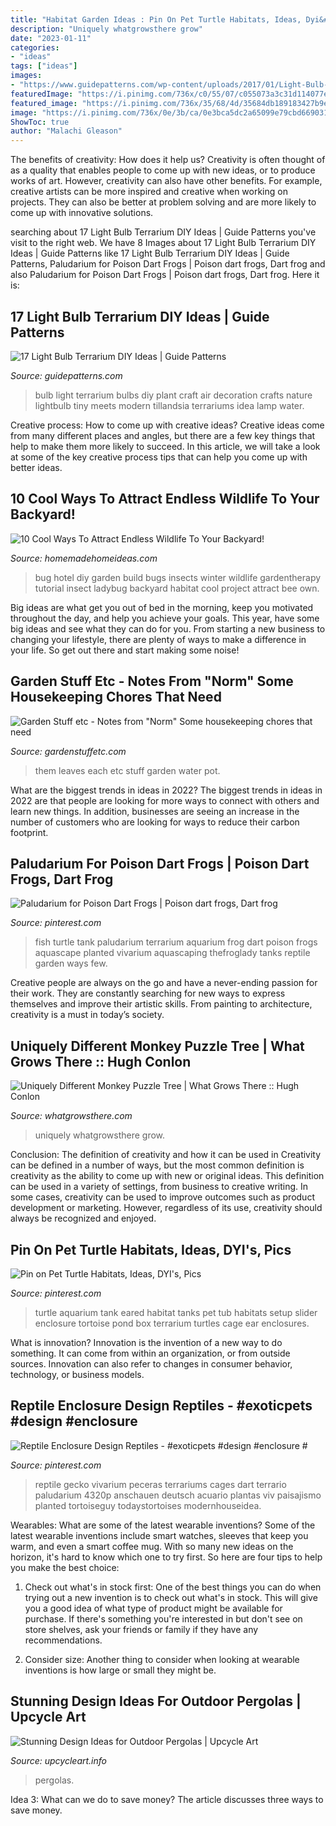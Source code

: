 ```yaml
---
title: "Habitat Garden Ideas : Pin On Pet Turtle Habitats, Ideas, Dyi&#039;s, Pics"
description: "Uniquely whatgrowsthere grow"
date: "2023-01-11"
categories:
- "ideas"
tags: ["ideas"]
images:
- "https://www.guidepatterns.com/wp-content/uploads/2017/01/Light-Bulb-Air-Plant-Terrarium.jpg"
featuredImage: "https://i.pinimg.com/736x/c0/55/07/c055073a3c31d114077ebe10d4fd7350.jpg"
featured_image: "https://i.pinimg.com/736x/35/68/4d/35684db189183427b9ec99b4cbfa59b9.jpg"
image: "https://i.pinimg.com/736x/0e/3b/ca/0e3bca5dc2a65099e79cbd6690313b6c--turtle-habitat-turtle-tanks.jpg"
ShowToc: true
author: "Malachi Gleason"
---
```



The benefits of creativity: How does it help us?
Creativity is often thought of as a quality that enables people to come up with new ideas, or to produce works of art. However, creativity can also have other benefits. For example, creative artists can be more inspired and creative when working on projects. They can also be better at problem solving and are more likely to come up with innovative solutions.

	

		
searching about 17 Light Bulb Terrarium DIY Ideas | Guide Patterns you've visit to the right web. We have 8 Images about 17 Light Bulb Terrarium DIY Ideas | Guide Patterns like 17 Light Bulb Terrarium DIY Ideas | Guide Patterns, Paludarium for Poison Dart Frogs | Poison dart frogs, Dart frog and also Paludarium for Poison Dart Frogs | Poison dart frogs, Dart frog. Here it is:
		
    
## 17 Light Bulb Terrarium DIY Ideas | Guide Patterns

<img loading=lazy src="https://www.guidepatterns.com/wp-content/uploads/2017/01/Light-Bulb-Air-Plant-Terrarium.jpg" onerror="this.onerror=null;this.src='https://tse2.mm.bing.net/th?id=OIP.4DoQGfzkLqwU6UoF1fUIEQHaLH&amp;pid=15.1';" alt="17 Light Bulb Terrarium DIY Ideas | Guide Patterns">

_Source: guidepatterns.com_

>bulb light terrarium bulbs diy plant craft air decoration crafts nature lightbulb tiny meets modern tillandsia terrariums idea lamp water. 

	

Creative process: How to come up with creative ideas?
Creative ideas come from many different places and angles, but there are a few key things that help to make them more likely to succeed. In this article, we will take a look at some of the key creative process tips that can help you come up with better ideas.

    
## 10 Cool Ways To Attract Endless Wildlife To Your Backyard!

<img loading=lazy src="https://www.homemadehomeideas.com/wp-content/uploads/2015/08/Build-A-Bug-Hotel-453x600.jpg" onerror="this.onerror=null;this.src='https://tse1.mm.bing.net/th?id=OIP.Agwxhl6vzXQ6LCI_IgEurQHaJz&amp;pid=15.1';" alt="10 Cool Ways To Attract Endless Wildlife To Your Backyard!">

_Source: homemadehomeideas.com_

>bug hotel diy garden build bugs insects winter wildlife gardentherapy tutorial insect ladybug backyard habitat cool project attract bee own. 

	

Big ideas are what get you out of bed in the morning, keep you motivated throughout the day, and help you achieve your goals. This year, have some big ideas and see what they can do for you. From starting a new business to changing your lifestyle, there are plenty of ways to make a difference in your life. So get out there and start making some noise!

    
## Garden Stuff Etc - Notes From &quot;Norm&quot; Some Housekeeping Chores That Need

<img loading=lazy src="http://gardenstuffetc.com/yahoo_site_admin/assets/images/SAM_1035.113203942_std.jpg" onerror="this.onerror=null;this.src='https://tse3.mm.bing.net/th?id=OIP.0qUkU6JQGIB9YQNEhexArQHaLe&amp;pid=15.1';" alt="Garden Stuff etc - Notes from &quot;Norm&quot; Some housekeeping chores that need">

_Source: gardenstuffetc.com_

>them leaves each etc stuff garden water pot. 

	

What are the biggest trends in ideas in 2022?
The biggest trends in ideas in 2022 are that people are looking for more ways to connect with others and learn new things. In addition, businesses are seeing an increase in the number of customers who are looking for ways to reduce their carbon footprint.

    
## Paludarium For Poison Dart Frogs | Poison Dart Frogs, Dart Frog

<img loading=lazy src="https://i.pinimg.com/736x/35/68/4d/35684db189183427b9ec99b4cbfa59b9.jpg" onerror="this.onerror=null;this.src='https://tse3.mm.bing.net/th?id=OIP.JDktGTl0jgxVB6qCeYwSEQHaFk&amp;pid=15.1';" alt="Paludarium for Poison Dart Frogs | Poison dart frogs, Dart frog">

_Source: pinterest.com_

>fish turtle tank paludarium terrarium aquarium frog dart poison frogs aquascape planted vivarium aquascaping thefroglady tanks reptile garden ways few. 

	

Creative people are always on the go and have a never-ending passion for their work. They are constantly searching for new ways to express themselves and improve their artistic skills. From painting to architecture, creativity is a must in today’s society.

    
## Uniquely Different Monkey Puzzle Tree | What Grows There :: Hugh Conlon

<img loading=lazy src="http://www.whatgrowsthere.com/grow/wp-content/uploads/2017/02/Araucaria-VAN-768x1147.jpg" onerror="this.onerror=null;this.src='https://tse3.mm.bing.net/th?id=OIP.VeL-7TMMQorxfxfblzWuIgHaLD&amp;pid=15.1';" alt="Uniquely Different Monkey Puzzle Tree | What Grows There :: Hugh Conlon">

_Source: whatgrowsthere.com_

>uniquely whatgrowsthere grow. 

	

Conclusion: The definition of creativity and how it can be used in
Creativity can be defined in a number of ways, but the most common definition is creativity as the ability to come up with new or original ideas. This definition can be used in a variety of settings, from business to creative writing. In some cases, creativity can be used to improve outcomes such as product development or marketing. However, regardless of its use, creativity should always be recognized and enjoyed.

    
## Pin On Pet Turtle Habitats, Ideas, DYI&#039;s, Pics

<img loading=lazy src="https://i.pinimg.com/736x/0e/3b/ca/0e3bca5dc2a65099e79cbd6690313b6c--turtle-habitat-turtle-tanks.jpg" onerror="this.onerror=null;this.src='https://tse2.mm.bing.net/th?id=OIP.yCsC5FYJBB3e2ugALwtluAHaFi&amp;pid=15.1';" alt="Pin on Pet Turtle Habitats, Ideas, DYI&#039;s, Pics">

_Source: pinterest.com_

>turtle aquarium tank eared habitat tanks pet tub habitats setup slider enclosure tortoise pond box terrarium turtles cage ear enclosures. 

	

What is innovation?
Innovation is the invention of a new way to do something. It can come from within an organization, or from outside sources. Innovation can also refer to changes in consumer behavior, technology, or business models.

    
## Reptile Enclosure Design Reptiles - #exoticpets #design #enclosure #

<img loading=lazy src="https://i.pinimg.com/736x/c0/55/07/c055073a3c31d114077ebe10d4fd7350.jpg" onerror="this.onerror=null;this.src='https://tse4.mm.bing.net/th?id=OIP.8B_egFhG7Qx-ptfBK6xl4wHaJ4&amp;pid=15.1';" alt="Reptile Enclosure Design Reptiles - #exoticpets #design #enclosure #">

_Source: pinterest.com_

>reptile gecko vivarium peceras terrariums cages dart terrario paludarium 4320p anschauen deutsch acuario plantas viv paisajismo planted tortoiseguy todaystortoises modernhouseidea. 

	

Wearables: What are some of the latest wearable inventions?
Some of the latest wearable inventions include smart watches, sleeves that keep you warm, and even a smart coffee mug. With so many new ideas on the horizon, it's hard to know which one to try first. So here are four tips to help you make the best choice:
1. Check out what's in stock first: One of the best things you can do when trying out a new invention is to check out what's in stock. This will give you a good idea of what type of product might be available for purchase. If there's something you're interested in but don't see on store shelves, ask your friends or family if they have any recommendations.

2. Consider size: Another thing to consider when looking at wearable inventions is how large or small they might be.

    
## Stunning Design Ideas For Outdoor Pergolas | Upcycle Art

<img loading=lazy src="https://www.upcycleart.info/wp-content/uploads/2019/04/outdoor-pergola-designs-44.jpg" onerror="this.onerror=null;this.src='https://tse3.mm.bing.net/th?id=OIP.jY-ua4xKPLILlqSSXupAZQHaJh&amp;pid=15.1';" alt="Stunning Design Ideas for Outdoor Pergolas | Upcycle Art">

_Source: upcycleart.info_

>pergolas. 

	

Idea 3: What can we do to save money?
The article discusses three ways to save money.

